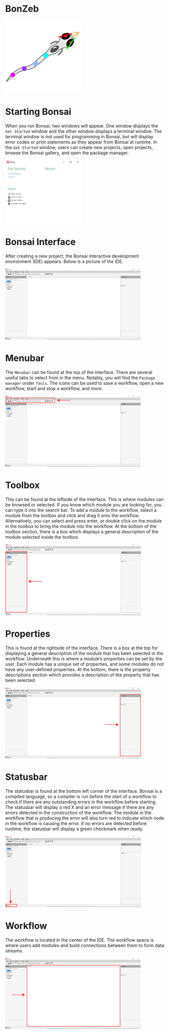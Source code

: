 # BonZeb
![](../../Resources/BonZeb_Logo_Man.png)

# Starting Bonsai
When you run Bonsai, two windows will appear.
One window displays the `Get Started` window and the other window displays a terminal window.
The terminal window is not used for programming in Bonsai, but will display error codes or print statements as they appear from Bonsai at runtime.
In the `Get Started` window, users can create new projects, open projects, browse the Bonsai gallery, and open the package manager.

![](images/image1.png)

# Bonsai Interface
After creating a new project, the Bonsai interactive development environment (IDE) appears.
Below is a picture of the IDE.

![](images/image2.png)

# Menubar
The `Menubar` can be found at the top of the interface. 
There are several useful tabs to select from in the menu.
Notably, you will find the `Package manager` under `Tools`.
The icons can be used to save a workflow, open a new workflow, start and stop a workflow, and more.

![](images/image3.png)

# Toolbox
This can be found at the leftside of the interface. 
This is where modules can be browsed or selected. 
If you know which module you are looking for, you can type it into the search bar. 
To add a module to the workflow, select a module from the toolbox and click and drag it onto the workflow.
Alternatively, you can select and press enter, or double click on the module in the toolbox to bring the module into the workflow. 
At the bottom of the toolbox section, there is a box which displays a general description of the module selected inside the toolbox.

![](images/image4.png)

# Properties
This is found at the rightside of the interface. 
There is a box at the top for displaying a general description of the module that has been selected in the workflow. 
Underneath this is where a module’s properties can be set by the user. 
Each module has a unique set of properties, and some modules do not have any user-defined properties. 
At the bottom, there is the property descriptions section which provides a description of the property that has been selected.

![](images/image5.png)

# Statusbar
The statusbar is found at the bottom left corner of the interface. 
Bonsai is a compiled language, so a compiler is run before the start of a workflow to check if there are any outstanding errors in the workflow before starting. 
The statusbar will display a red X and an error message if there are any errors detected in the construction of the workflow. 
The module in the workflow that is producing the error will also turn red to indicate which node in the workflow is causing the error. 
If no errors are detected before runtime, the statusbar will display a green checkmark when ready.

![](images/image6.png)

# Workflow
The workflow is located in the center of the IDE.
The workflow space is where users add modules and build connections between them to form data streams.

![](images/image7.png)
